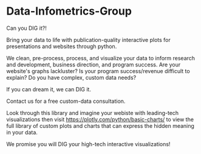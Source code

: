# Data-Infometrics-Group

Can you DIG it?!

Bring your data to life with publication-quality interactive plots for presentations and websites through python.

We clean, pre-process, process, and visualize your data to inform research and development, business direction, and program success.
Are your website's graphs lackluster? Is your program success/revenue difficult to explain? Do you have complex, custom data needs?

If you can dream it, we can DIG it. 

Contact us for a free custom-data consultation. 

Look through this library and imagine your webiste with leading-tech visualizations then visit https://plotly.com/python/basic-charts/ to view the full library of custom plots and charts that can express the hidden meaning in your data. 

We promise you will DIG your high-tech interactive visualizations!
